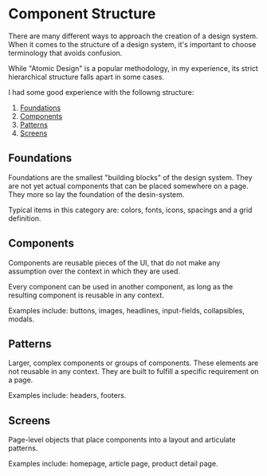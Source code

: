 # Component Structure

There are many different ways to approach the creation of a design system. When it comes to the structure of a design system, it's important to choose terminology that avoids confusion. 

While "Atomic Design" is a popular methodology, in my experience, its strict hierarchical structure falls apart in some cases.

I had some good experience with the followng structure:

1. [Foundations](#foundations)
2. [Components](#components)
3. [Patterns](#patterns)
4. [Screens](#screens)

## Foundations

Foundations are the smallest "building blocks" of the design system. They are not yet actual components that can be placed somewhere on a page.
They more so lay the foundation of the desin-system.

Typical items in this category are: colors, fonts, icons, spacings and a grid definition.

## Components

Components are reusable pieces of the UI, that do not make any assumption over the context in which they are used.

Every component can be used in another component, as long as the resulting component is reusable in any context.

Examples include: buttons, images, headlines, input-fields, collapsibles, modals.

## Patterns 

Larger, complex components or groups of components. These elements are not reusable in any context. They are built to fulfill a specific requirement on a page.

Examples include: headers, footers.

## Screens

Page-level objects that place components into a layout and articulate patterns.

Examples include: homepage, article page, product detail page.
